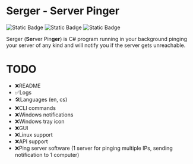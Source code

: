 # Serger - Server Pinger

![Static Badge](https://img.shields.io/badge/Language-C%23-blue)
![Static Badge](https://img.shields.io/badge/License-Custom-green)
![Static Badge](https://img.shields.io/badge/Version-0.0.5-purple)

Serger (**Ser**ver Pin**ger**) is C# program running in your background pinging your server of any kind and will notify you if the server gets unreachable.
<br>
# TODO
- ❌README
- ✅Logs
- 🛠️Languages (en, cs)
- ❌CLI commands
- ❌Windows notifications
- ❌Windows tray icon
- ❌GUI
- ❌Linux support
- ❌API support
- ❌Ping server software (1 server for pinging multiple IPs, sending notification to 1 computer)

